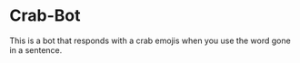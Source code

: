 # Crab-Bot
This is a bot that responds with a crab emojis when you use the word gone in a sentence.
